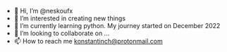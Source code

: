 - 👋 Hi, I’m @neskoufx
- 👀 I’m interested in creating new things
- 🌱 I’m currently learning python. My journey started on December 2022
- 💞️ I’m looking to collaborate on ...
- 📫 How to reach me konstantinch@protonmail.com

<!---
neskoufx/neskoufx is a ✨ special ✨ repository because its `README.md` (this file) appears on your GitHub profile.
You can click the Preview link to take a look at your changes.
--->
